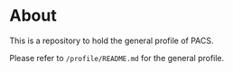 # About
This is a repository to hold the general profile of PACS.

Please refer to `/profile/README.md` for the general profile.
